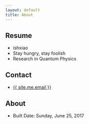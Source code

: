 ```yaml
---
layout: default
title: About
---
```


## Resume

* ishxiao
* Stay hungry, stay foolish
* Research in Quantum Physics

## Contact

- <a href="mailto:{{ site.me.email }}" title="Email"><span class="glyphicon glyphicon-envelope"></span> {{ site.me.email }}</a>

## About

* Built Date: Sunday, June 25, 2017